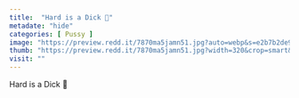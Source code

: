 ```yaml
---
title:  "Hard is a Dick 🐴"
metadate: "hide"
categories: [ Pussy ]
image: "https://preview.redd.it/7870ma5jamn51.jpg?auto=webp&s=e2b7b2de917b632259b22211be2df72abfa941f7"
thumb: "https://preview.redd.it/7870ma5jamn51.jpg?width=320&crop=smart&auto=webp&s=00447f6c26300c64ae212fbbee2c4788a87b4053"
visit: ""
---
```

Hard is a Dick 🐴

